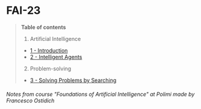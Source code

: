 # FAI-23

> **Table of contents**
> 1. Artificial Intelligence
> 	- [1 - Introduction](I%20-%20Artificial%20Intelligence/1%20-%20Introduction.md)
> 	- [2 - Intelligent Agents](I%20-%20Artificial%20Intelligence/2%20-%20Intelligent%20Agents.md)
> 2. Problem-solving
> 	- [3 - Solving Problems by Searching](3%20-%20Solving%20Problems%20by%20Searching.md)

###### Notes from course "Foundations of Artificial Intelligence" at Polimi made by Francesco Ostidich

